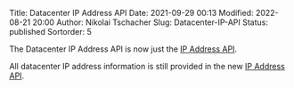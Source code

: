 Title: Datacenter IP Address API
Date: 2021-09-29 00:13
Modified: 2022-08-21 20:00
Author: Nikolai Tschacher
Slug: Datacenter-IP-API
Status: published
Sortorder: 5

The Datacenter IP Address API is now just the [IP Address API]({filename}/pages/ip-api.md).

All datacenter IP address information is still provided in the new [IP Address API]({filename}/pages/ip-api.md).
